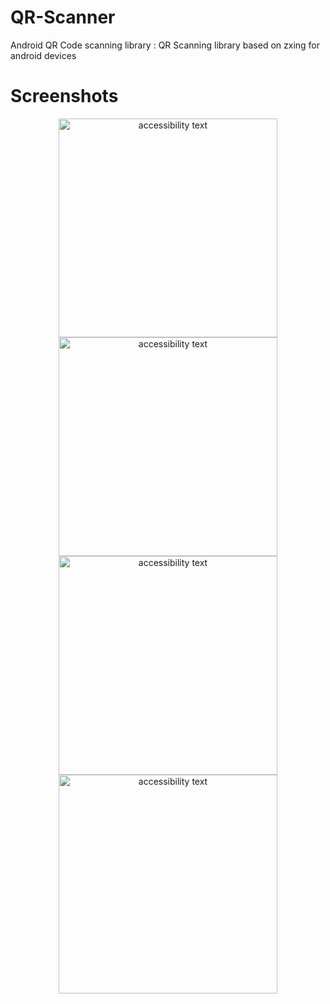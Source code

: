 # QR-Scanner
Android QR Code scanning library : QR Scanning library based on zxing for android devices 


#  Screenshots
<p align="center">
   <img src="https://play-lh.googleusercontent.com/c1Yp31NfKaRjVE4-DsxfQlLscGUE7t079xZHS7MKp_Eh-pKa7Lf3HUKpBmsjGfcUY-E=w2560-h1440-rw" width="350" alt="accessibility text">
   <img src="https://play-lh.googleusercontent.com/o0-zCqkY0Bgw40Bk-xlf-GQBQ6IA-vo4XbDJckJVCJA9jVvu8QlrHCncMGMI9IenZYuX=w2560-h1440-rw" width="350" alt="accessibility text">
   <img src="https://play-lh.googleusercontent.com/R2Im96y1ThG017NbEIUkmVGR05YO36sVMiygf6urxvuMgijrhZGNYguWglfm6iOnON4=w2560-h1440-rw" width="350" alt="accessibility text">
   <img src="https://play-lh.googleusercontent.com/jwocQMDKVTT3vfER1Ryt6srcmTHcDHbPgdCIjCmlX8kd8jtR4PZw-VS6v4hysOEgNxY=w2560-h1440-rw" width="350" alt="accessibility text">
  
</p>


